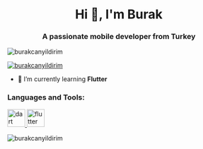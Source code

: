 <h1 align="center">Hi 👋, I'm Burak</h1>
<h3 align="center">A passionate mobile developer from Turkey</h3>

<p align="left"> <img src="https://komarev.com/ghpvc/?username=burakcanyildirim&label=Profile%20views&color=0e75b6&style=flat" alt="burakcanyildirim" /> </p>

<p align="left"> <a href="https://github.com/ryo-ma/github-profile-trophy"><img src="https://github-profile-trophy.vercel.app/?username=burakcanyildirim" alt="burakcanyildirim" /></a> </p>

- 🌱 I’m currently learning **Flutter**


<h3 align="left">Languages and Tools:</h3>
<p align="left"> <a href="https://dart.dev" target="_blank"> <img src="https://www.vectorlogo.zone/logos/dartlang/dartlang-icon.svg" alt="dart" width="40" height="40"/> </a> <a href="https://flutter.dev" target="_blank"> <img src="https://www.vectorlogo.zone/logos/flutterio/flutterio-icon.svg" alt="flutter" width="40" height="40"/> </a> </p>

<p><img align="center" src="https://github-readme-stats.vercel.app/api/top-langs?username=burakcanyildirim&show_icons=true&locale=en&layout=compact" alt="burakcanyildirim" /></p>
